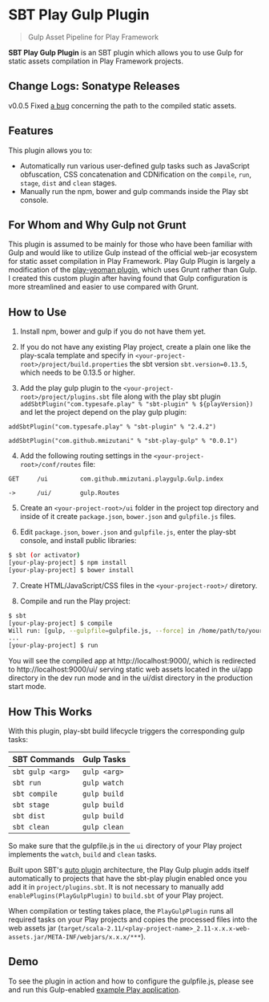 # SBT Play Gulp Plugin
> Gulp Asset Pipeline for Play Framework

**SBT Play Gulp Plugin** is an SBT plugin which allows you to use Gulp for static assets compilation in Play Framework projects.

## Change Logs: Sonatype Releases

v0.0.5  Fixed [a bug](https://github.com/mmizutani/sbt-play-gulp/pull/1) concerning the path to the compiled static assets.

## Features

This plugin allows you to:
- Automatically run various user-defined gulp tasks such as JavaScript obfuscation, CSS concatenation and CDNification on the `compile`, `run`, `stage`, `dist` and `clean` stages.
- Manually run the npm, bower and gulp commands inside the Play sbt console.

## For Whom and Why Gulp not Grunt

This plugin is assumed to be mainly for those who have been familiar with Gulp and would like to utilize Gulp instead of the official web-jar ecosystem for static asset compilation in Play Framework. Play Gulp Plugin is largely a modification of the [play-yeoman plugin](https://github.com/tuplejump/play-yeoman), which uses Grunt rather than Gulp. I created this custom plugin after having found that Gulp configuration is more streamlined and easier to use compared with Grunt.

## How to Use

1. Install npm, bower and gulp if you do not have them yet.

2. If you do not have any existing Play project, create a plain one like the play-scala template and specify in `<your-project-root>/project/build.properties` the sbt version `sbt.version=0.13.5`, which needs to be 0.13.5 or higher.

3. Add the play gulp plugin to the `<your-project-root>/project/plugins.sbt` file along with the play sbt plugin `addSbtPlugin("com.typesafe.play" % "sbt-plugin" % ${playVersion})` and let the project depend on the play gulp plugin:
  ```
  addSbtPlugin("com.typesafe.play" % "sbt-plugin" % "2.4.2")

  addSbtPlugin("com.github.mmizutani" % "sbt-play-gulp" % "0.0.1")
  ```

4. Add the following routing settings in the `<your-project-root>/conf/routes` file:
  ```
  GET     /ui         com.github.mmizutani.playgulp.Gulp.index

  ->      /ui/        gulp.Routes
  ```

5. Create an `<your-project-root>/ui` folder in the project top directory and inside of it create `package.json`, `bower.json` and `gulpfile.js` files.

6. Edit `package.json`, `bower.json` and `gulpfile.js`, enter the play-sbt console, and install public libraries:
  ```bash
  $ sbt (or activator)
  [your-play-project] $ npm install
  [your-play-project] $ bower install
  ```

7. Create HTML/JavaScript/CSS files in the `<your-project-root>/` diretory.

8. Compile and run the Play project:
  ```bash
  $ sbt
  [your-play-project] $ compile
  Will run: [gulp, --gulpfile=gulpfile.js, --force] in /home/path/to/your/play/project/ui
  ...
  [your-play-project] $ run
  ```
  You will see the compiled app at http://localhost:9000/, which is redirected to http://localhost:9000/ui/ serving static web assets located in the ui/app directory in the dev run mode and in the ui/dist directory in the production start mode.


## How This Works
With this plugin, play-sbt build lifecycle triggers the corresponding gulp tasks:

SBT Commands     | Gulp Tasks
---------------- | ------------
`sbt gulp <arg>` | `gulp <arg>`
`sbt run`        | `gulp watch`
`sbt compile`    | `gulp build`
`sbt stage`      | `gulp build`
`sbt dist`       | `gulp build`
`sbt clean`      | `gulp clean`

So make sure that the gulpfile.js in the `ui` directory of your Play project implements the `watch`, `build` and `clean` tasks.

Built upon SBT's [auto plugin](http://www.scala-sbt.org/0.13/docs/Plugins.html) architecture, the Play Gulp plugin adds itself automatically to projects that have the sbt-play plugin enabled once you add it in `project/plugins.sbt`. It is not necessary to manually add `enablePlugins(PlayGulpPlugin)` to `build.sbt` of your Play project.

When compilation or testing takes place, the `PlayGulpPlugin` runs all required tasks on your Play projects and copies the processed files into the web assets jar (`target/scala-2.11/<play-project-name>_2.11-x.x.x-web-assets.jar/META-INF/webjars/x.x.x/***`).


## Demo
To see the plugin in action and how to configure the gulpfile.js, please see and run this Gulp-enabled [example Play application](https://github.com/mmizutani/play-gulp-demo).
